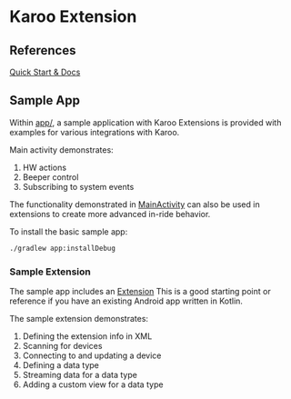 # Karoo Extension

## References

[Quick Start & Docs](https://hammerheadnav.github.io/karoo-ext/index.html)

## Sample App

Within [app/](app/), a sample application with Karoo Extensions is provided with
examples for various integrations with Karoo.

Main activity demonstrates:
1. HW actions
2. Beeper control
3. Subscribing to system events

The functionality demonstrated in [MainActivity](app/src/main/kotlin/io/hammerhead/sampleext/MainActivity.kt) can
also be used in extensions to create more advanced in-ride behavior.

To install the basic sample app:
```bash
./gradlew app:installDebug
```

### Sample Extension

The sample app includes an [Extension](app/src/main/kotlin/io/hammerhead/sampleext/extension)
This is a good starting point or reference if you have an existing Android app written in Kotlin.

The sample extension demonstrates:
1. Defining the extension info in XML
2. Scanning for devices
3. Connecting to and updating a device
4. Defining a data type
5. Streaming data for a data type
6. Adding a custom view for a data type
